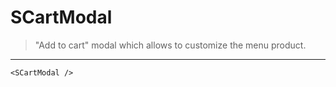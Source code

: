 # SCartModal

> "Add to cart" modal which allows to customize the menu product.

---

```vue live
<SCartModal />
```
